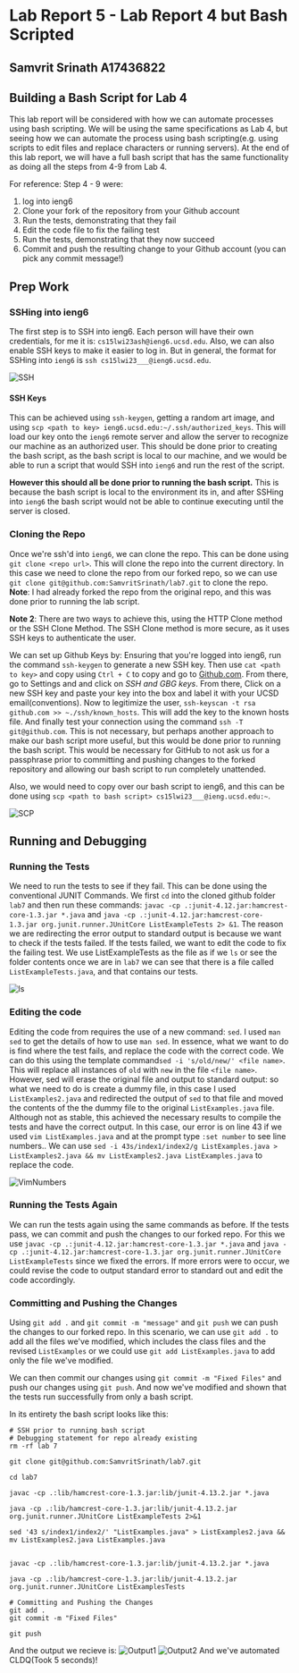 # Lab Report 5 - Lab Report 4 but Bash Scripted
## Samvrit Srinath A17436822

## Building a Bash Script for Lab 4
This lab report will be considered with how we can automate processes using bash scripting. We will be using the same specifications as Lab 4, but seeing how we can automate the process using bash scripting(e.g. using scripts to edit files and replace characters or running servers). At the end of this lab report, we will have a full bash script that has the same functionality as doing all the steps from 4-9 from Lab 4. 

For reference: Step 4 - 9 were: 
1. log into ieng6
2. Clone your fork of the repository from your Github account
3. Run the tests, demonstrating that they fail
4. Edit the code file to fix the failing test
5. Run the tests, demonstrating that they now succeed
6. Commit and push the resulting change to your Github account (you can pick any commit message!)

## Prep Work

### SSHing into ieng6

The first step is to SSH into ieng6. Each person will have their own credentials, for me it is: 
`cs15lwi23ash@ieng6.ucsd.edu`. Also, we can also enable SSH keys to make it easier to log in. But in general, the format for SSHing into `ieng6` is 
`ssh cs15lwi23___@ieng6.ucsd.edu`. 

![SSH](Lab5Screenshots/SSH.png)
#### SSH Keys

This can be achieved using `ssh-keygen`, getting a random art image, and using `scp <path to key> ieng6.ucsd.edu:~/.ssh/authorized_keys`. This will load our key onto the `ieng6` remote server and allow the server to recognize our machine as an authorized user. This should be done prior to creating the bash script, as the bash script is local to our machine, and we would be able to run a script that would SSH into `ieng6` and run the rest of the script.	

**However this should all be done prior to running the bash script.** This is because the bash script is local to the environment its in, and after SSHing into `ieng6` the bash script would not be able to continue executing until the server is closed. 


### Cloning the Repo

Once we're ssh'd into `ieng6`, we can clone the repo. This can be done using `git clone <repo url>`. This will clone the repo into the current directory.
In this case we need to clone the repo from our forked repo, so we can use `git clone git@github.com:SamvritSrinath/lab7.git` to clone the repo. 
**Note**: I had already forked the repo from the original repo, and this was done prior to running the lab script. 

**Note 2**: There are two ways to achieve this, using the HTTP Clone method or the SSH Clone Method. The SSH Clone method is more secure, as it uses SSH keys to authenticate the user. 

We can set up Github Keys by: 
Ensuring that you're logged into ieng6, run the command `ssh-keygen` to generate a new SSH key. Then use `cat <path to key>` and copy using `Ctrl + C` to copy and go to [Github.com](github.com). From there, go to Settings and and click on *SSH and GBG keys*. From there, Click on a new SSH key and paste your key into the box and label it with your UCSD email(conventions). 
Now to legitimize the user, `ssh-keyscan -t rsa github.com >> ~./ssh/known_hosts`. This will add the key to the known hosts file.
And finally test your connection using the command `ssh -T git@github.com`. This is not necessary, but perhaps another approach to make our bash script more useful, but this would be done prior to running the bash script. This would be necessary for GitHub to not ask us for a passphrase prior to committing and pushing changes to the forked repository and allowing our bash script to run completely unattended.

Also, we would need to copy over our bash script to ieng6, and this can be done using `scp <path to bash script> cs15lwi23___@ieng.ucsd.edu:~`.

![SCP](Lab5Screenshots/SCP.png)

## Running and Debugging
### Running the Tests

We need to run the tests to see if they fail. This can be done using the conventional JUNIT Commands. We first `cd` into the cloned github folder `lab7` and then run these commands: `javac -cp .:junit-4.12.jar:hamcrest-core-1.3.jar *.java` and `java -cp .:junit-4.12.jar:hamcrest-core-1.3.jar org.junit.runner.JUnitCore ListExampleTests 2> &1`. The reason we are redirecting the error output to standard output is because we want to check if the tests failed. If the tests failed, we want to edit the code to fix the failing test. We use ListExampleTests as the file as if we `ls` or see the folder contents once we are in `lab7` we can see that there is a file called `ListExampleTests.java`, and that contains our tests. 

![ls](Lab5Screenshots/ls.png)

### Editing the code

Editing the code from requires the use of a new command: `sed`. I used `man sed` to get the details of how to use `man sed`. In essence, what we want to do is find where the test fails, and replace the code with the correct code. We can do this using the template command`sed -i 's/old/new/' <file name>`. This will replace all instances of `old` with `new` in the file `<file name>`. However, sed will erase the original file and output to standard output: so what we need to do is create a dummy file, in this case I used `ListExamples2.java` and redirected the output of `sed` to that file and moved the contents of the the dummy file to the original `ListExamples.java` file. Although not as stable, this achieved the necessary results to compile the tests and have the correct output.  In this case, our error is on line 43 if we used `vim ListExamples.java` and at the prompt type `:set number` to see line numbers..  We can use `sed -i 43s/index1/index2/g ListExamples.java > ListExamples2.java && mv ListExamples2.java ListExamples.java` to replace the code.

![VimNumbers](Lab5Screenshots/VimNumbers.png)

### Running the Tests Again

We can run the tests again using the same commands as before. If the tests pass, we can commit and push the changes to our forked repo. For this we use 
`javac -cp .:junit-4.12.jar:hamcrest-core-1.3.jar *.java` and `java -cp .:junit-4.12.jar:hamcrest-core-1.3.jar org.junit.runner.JUnitCore ListExampleTests` since we fixed the errors. If more errors were to occur, we could revise the code to output standard error to standard out and edit the code accordingly. 


### Committing and Pushing the Changes

Using `git add .` and `git commit -m "message"` and `git push` we can push the changes to our forked repo. In this scenario, we can use `git add .` to add all the files we've modified, which includes the class files and the revised `ListExamples` or we could use `git add ListExamples.java` to add only the file we've modified.

We can then commit our changes using `git commit -m "Fixed Files"` and push our changes using `git push`. And now we've modified and shown that the tests run successfully from only a bash script. 

In its entirety the bash script looks like this:

```
# SSH prior to running bash script
# Debugging statement for repo already existing
rm -rf lab 7

git clone git@github.com:SamvritSrinath/lab7.git

cd lab7

javac -cp .:lib/hamcrest-core-1.3.jar:lib/junit-4.13.2.jar *.java

java -cp .:lib/hamcrest-core-1.3.jar:lib/junit-4.13.2.jar org.junit.runner.JUnitCore ListExampleTests 2>&1

sed '43 s/index1/index2/' "ListExamples.java" > ListExamples2.java && mv ListExamples2.java ListExamples.java


javac -cp .:lib/hamcrest-core-1.3.jar:lib/junit-4.13.2.jar *.java

java -cp .:lib/hamcrest-core-1.3.jar:lib/junit-4.13.2.jar org.junit.runner.JUnitCore ListExamplesTests

# Committing and Pushing the Changes
git add .
git commit -m "Fixed Files"

git push
```
And the output we recieve is:
![Output1](Lab5Screenshots/Output1.png)
![Output2](Lab5Screenshots/Output2.png)
And we've automated CLDQ(Took 5 seconds)!


